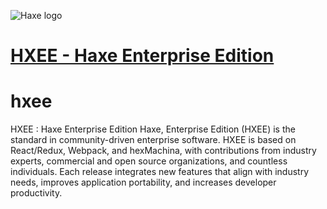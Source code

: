 ![Haxe logo](http://haxe.org/img/haxe-logo.svg)
# [HXEE - Haxe Enterprise Edition](http://haxe.org)
# hxee
HXEE : Haxe Enterprise Edition
Haxe, Enterprise Edition (HXEE) is the standard in community-driven enterprise software. HXEE is based on React/Redux, Webpack, and hexMachina, with contributions from industry experts, commercial and open source organizations, and countless individuals. Each release integrates new features that align with industry needs, improves application portability, and increases developer productivity.
